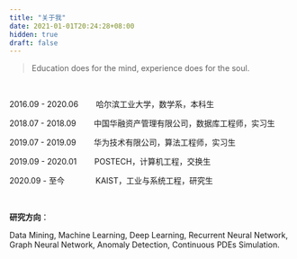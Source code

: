 ```yaml
---
title: "关于我"
date: 2021-01-01T20:24:28+08:00
hidden: true
draft: false
---
```


> Education does for the mind, experience does for the soul.

<br>

2016.09 - 2020.06&nbsp;&nbsp;&nbsp;&nbsp;&nbsp;&nbsp;&nbsp;&nbsp;哈尔滨工业大学，数学系，本科生

2018.07 - 2018.09&nbsp;&nbsp;&nbsp;&nbsp;&nbsp;&nbsp;&nbsp;&nbsp;中国华融资产管理有限公司，数据库工程师，实习生

2019.07 - 2019.09&nbsp;&nbsp;&nbsp;&nbsp;&nbsp;&nbsp;&nbsp;&nbsp;华为技术有限公司，算法工程师，实习生

2019.09 - 2020.01&nbsp;&nbsp;&nbsp;&nbsp;&nbsp;&nbsp;&nbsp;&nbsp;POSTECH，计算机工程，交换生

2020.09 - 至今&nbsp;&nbsp;&nbsp;&nbsp;&nbsp;&nbsp;&nbsp;&nbsp;&nbsp;&nbsp;&nbsp;&nbsp;&nbsp;&nbsp;KAIST，工业与系统工程，研究生

<br>

**研究方向**：

Data Mining, Machine Learning, Deep Learning, Recurrent Neural Network, Graph Neural Network, Anomaly Detection, Continuous PDEs Simulation. 

